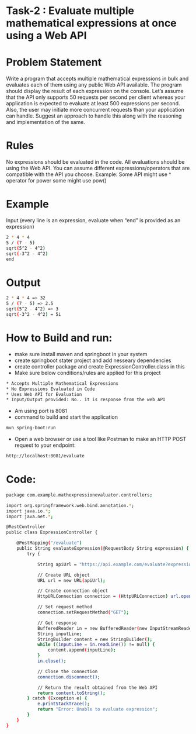 # Task-2 : Evaluate multiple mathematical expressions at once using a Web API

# Problem Statement
Write a program that accepts multiple mathematical expressions in bulk and evaluates each of them using any public Web API available. The program should display the result of each expression on the console. Let’s assume that the API only supports 50 requests per second per client whereas your application is expected to evaluate at least 500 expressions per second. Also, the user may initiate more concurrent requests than your application can handle. Suggest an approach to handle this along with the reasoning and implementation of the same.

# Rules
No expressions should be evaluated in the code. All evaluations should be using the Web API.
You can assume different expressions/operators that are compatible with the API you choose. 
Example: Some API might use ^ operator for power some might use pow()
# Example
Input (every line is an expression, evaluate when “end” is provided as an expression)
```bash
2 * 4 * 4
5 / (7 - 5)
sqrt(5^2 - 4^2)
sqrt(-3^2 - 4^2)
end
```
# Output
```bash
2 * 4 * 4 => 32
5 / (7 - 5) => 2.5
sqrt(5^2 - 4^2) => 3
sqrt(-3^2 - 4^2) = 5i
```
# How to Build and  run: 
* make sure install maven and springboot in your system
* create springboot stater project and add nesseary dependencies
* create controller package and create ExpressionController.class in this
* Make sure below conditions/rules are applied for this project
```bash
* Accepts Multiple Mathematical Expressions
* No Expressions Evaluated in Code
* Uses Web API for Evaluation
* Input/Output provided: No.. it is response from the web API
```
* Am using port is 8081
* command to build and start the application
```bash
mvn spring-boot:run
```
* Open a web browser or use a tool like Postman to make an HTTP POST request to your endpoint:
```bash
http://localhost:8081/evaluate
```
# Code:
```bash
package com.example.mathexpressionevaluator.controllers;

import org.springframework.web.bind.annotation.*;
import java.io.*;
import java.net.*;

@RestController
public class ExpressionController {

    @PostMapping("/evaluate")
    public String evaluateExpression(@RequestBody String expression) {
        try {

            String apiUrl = "https://api.example.com/evaluate?expression=" + expression;

            // Create URL object
            URL url = new URL(apiUrl);

            // Create connection object
            HttpURLConnection connection = (HttpURLConnection) url.openConnection();

            // Set request method
            connection.setRequestMethod("GET");

            // Get response
            BufferedReader in = new BufferedReader(new InputStreamReader(connection.getInputStream()));
            String inputLine;
            StringBuilder content = new StringBuilder();
            while ((inputLine = in.readLine()) != null) {
                content.append(inputLine);
            }
            in.close();

            // Close the connection
            connection.disconnect();

            // Return the result obtained from the Web API
            return content.toString();
        } catch (Exception e) {
            e.printStackTrace();
            return "Error: Unable to evaluate expression";
        }
    }
}


```
